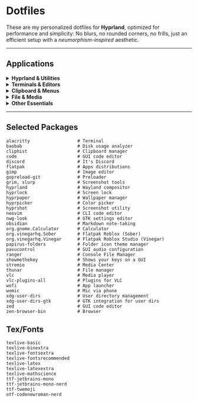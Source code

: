 # Dotfiles

These are my personalized dotfiles for **Hyprland**, optimized for performance and simplicity: No blurs, no rounded corners, no frills, just an efficient setup with a *neumorphism-inspired* aesthetic.

---

## Applications

<details>
<summary><strong>Hyprland & Utilities</strong></summary>
 
- **[Baobab](https://wiki.gnome.org/Apps/Baobab)** - Disk usage analyzer.
- **[Hyprlock](https://github.com/hyprwm/hyprlock)** - Locks your screen.
- **[Hyprpaper](https://github.com/hyprwm/hyprpaper)** - Manages Wayland wallpapers.
- **[nwg-look](https://github.com/nwg-piotr/nwg-look)** - GTK settings editor.

</details>

<details>
<summary><strong>Terminals & Editors</strong></summary>

- **[Alacritty](https://github.com/alacritty/alacritty)** - Terminal. 
- **[Neovim](https://github.com/neovim/neovim)** - Command-line code editor.
- **[Visual Studio Code](https://github.com/microsoft/vscode)** - GUI Code editor, Used primarily for its PDF preview support (Zed doesn't have it).
- **[Zed](https://github.com/zed-industries/zed)** - GUI Code editor.

</details>

<details>
<summary><strong>Clipboard & Menus</strong></summary>

- **[Cliphist](https://github.com/sentriz/cliphist)** - Keeps a history of your clipboard entries.
- **[Wofi](https://github.com/SimplyCEO/wofi)** - Minimalist Wayland application launcher and menu.

</details>

<details>
<summary><strong>File & Media</strong></summary>

- **[Gimp](https://www.gimp.org/)** - Image editor.
- **[Papirus Folders](https://github.com/PapirusDevelopmentTeam/papirus-folders)** - Folder icon color changer.
- **[Ranger](https://github.com/ranger/ranger)** - Console File Manager.  
- **[Stremio](https://www.stremio.com/)** - Media center.  
- **[Thunar](https://docs.xfce.org/xfce/thunar/start)** - Lightweight file manager.
- **[VLC](https://www.videolan.org/vlc/)** - Media player.  
- **[Xournal++](https://github.com/xournalpp/xournalpp)** - Notetaking.

</details>

<details>
<summary><strong>Other Essentials</strong></summary>

- **[Discord](https://discord.com/)** - It's discord.
- **[Flatpak](https://flatpak.org/)** - Apps distributions for Linux.
    - **[Calculator](https://github.com/GNOME/gnome-calculator)** - A Calculator.
    - **[Vinegar](https://vinegarhq.org/)** - Roblox Studio for Linux.
    - **[Sober](https://sober.vinegarhq.org/#introducing-sober)** - Roblox for Linux.
- **[Gopreload](https://github.com/htruong/gopreload)** - For performance tweaks and faster loading.
- **[Grim](https://github.com/emersion/grim)** + **[Slurp](https://github.com/emersion/slurp)** - For selecting and capturing screenshots.
- **[Hyprpicker](https://github.com/hyprwm/hyprpicker)** - Wayland color picker.  
- **[Hyprshot](https://github.com/hyprwm/hyprshot)** - Advanced screenshot utility.  
- **[Obsidian](https://obsidian.md/)** - Markdown-based note-taking.
- **[Pavucontrol](https://freedesktop.org/software/pulseaudio/pavucontrol)** - GUI Audio configuration.
- **[ShowMeTheKey](https://obsidian.md/)** - Shows the keys that you press on a GUI.
- **[Womic](https://wolicheng.com/womic/wo_mic_linux.html)** - Turns your phone into a wireless mic.
- **[Zen Browser](https://github.com/zen-browser/desktop)** - Zen Browser is a Firefox-based Browser (yhea, crazy).

</details>

---

## Selected Packages

```text
alacritty                  # Terminal
baobab                     # Disk usage analyzer
cliphist                   # Clipboard manager
code                       # GUI code editor
discord                    # It's Discord
flatpak                    # Apps distributions
gimp                       # Image editor
gopreload-git              # Preloader
grim, slurp                # Screenshot tools
hyprland                   # Wayland compositor
hyprlock                   # Screen lock
hyprpaper                  # Wallpaper manager
hyprpicker                 # Color picker
hyprshot                   # Screenshot utility
neovim                     # CLI code editor
nwg-look                   # GTK settings editor
obsidian                   # Markdown note-taking
org.gnome.Calculator       # Calculator
org.vinegarhq.Sober        # Flatpak Roblox (Sober)
org.vinegarhq.Vinegar      # Flatpak Roblox Studio (Vinegar)
papirus-folders            # Folder icon theme manager
pavucontrol                # GUI audio configuration
ranger                     # Console File Manager
showmethekey               # Shows your keys on a GUI
stremio                    # Media Center
thunar                     # File manager
vlc                        # Media player
vlc-plugins-all            # Plugins for VLC
wofi                       # App launcher
womic                      # Mic via phone
xdg-user-dirs              # User directory management
xdg-user-dirs-gtk          # GTK integration for user dirs
zed                        # GUI code editor
zen-browser-bin            # Browser
```

## Tex/Fonts

```text
texlive-basic
texlive-binextra
texlive-fontsextra
texlive-fontsrecommended
texlive-latex
texlive-latexextra
texlive-mathscience
ttf-jetbrains-mono
ttf-jetbrains-mono-nerd
ttf-twemoji
otf-codenewroman-nerd
```
